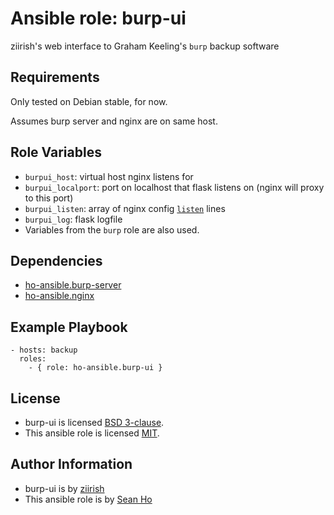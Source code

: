 # Ansible role: burp-ui
ziirish's web interface to Graham Keeling's `burp` backup software

## Requirements
Only tested on Debian stable, for now.

Assumes burp server and nginx are on same host.

## Role Variables
+ `burpui_host`: virtual host nginx listens for
+ `burpui_localport`: port on localhost that flask listens on
  (nginx will proxy to this port)
+ `burpui_listen`: array of nginx config 
  [`listen`](http://nginx.org/en/docs/http/ngx_http_core_module.html#listen) lines
+ `burpui_log`: flask logfile
+ Variables from the `burp` role are also used.

## Dependencies
+ [ho-ansible.burp-server](https://github.com/ho-ansible/burp-server)
+ [ho-ansible.nginx](https://github.com/ho-ansible/nginx)

## Example Playbook

```
- hosts: backup
  roles:
    - { role: ho-ansible.burp-ui }
```

## License
+ burp-ui is licensed [BSD 3-clause](https://github.com/ziirish/burp-ui/blob/master/LICENSE).
+ This ansible role is licensed [MIT](LICENSE).

## Author Information
+ burp-ui is by [ziirish](https://github.com/ziirish/burp-ui)
+ This ansible role is by [Sean Ho](https://github.com/ho-ansible/)

